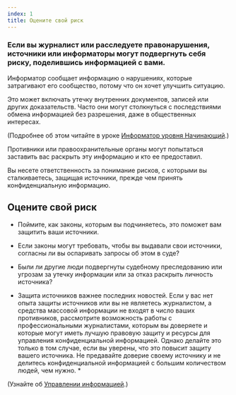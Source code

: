 ```yaml
---
index: 1
title: Оцените свой риск
---
```

### Если вы журналист или расследуете правонарушения, источники или информаторы могут подвергнуть себя риску, поделившись информацией с вами.

Информатор сообщает информацию о нарушениях, которые затрагивают его сообщество, потому что он хочет улучшить ситуацию.

Это может включать утечку внутренних документов, записей или других доказательств. Часто они могут столкнуться с последствиями обмена информацией без разрешения, даже в общественных интересах.

(Подробнее об этом читайте в уроке [Информатор уровня Начинающий](umbrella://work/whistleblowers/beginner).)

Противники или правоохранительные органы могут попытаться заставить вас раскрыть эту информацию и кто ее предоставил.

Вы несете ответственность за понимание рисков, с которыми вы сталкиваетесь, защищая источники, прежде чем принять конфиденциальную информацию.

## Оцените свой риск

* Поймите, как законы, которым вы подчиняетесь, это поможет вам защитить ваши источники.

* Если законы могут требовать, чтобы вы выдавали свои источники, согласны ли вы оспаривать запросы об этом в суде?

* Были ли другие люди подвергнуты судебному преследованию или угрозам за утечку информации или за отказ раскрыть личность источника?

* Защита источников важнее последних новостей. Если у вас нет опыта защиты источников или вы не являетесь журналистом, а средства массовой информации не входят в число ваших противников, рассмотрите возможность работы с профессиональными журналистами, которым вы доверяете и которые могут иметь лучшую правовую защиту и ресурсы для управления конфиденциальной информацией. Однако делайте это только в том случае, если вы уверены, что это повысит защиту вашего источника. Не предавайте доверие своему источнику и не делитесь конфиденциальной информацией с большим количеством людей, чем нужно. *

(Узнайте об [Управлении информацией](umbrella://information/managing-information/beginner).)